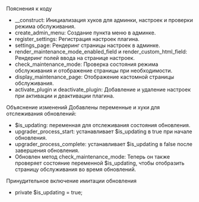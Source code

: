 Пояснения к коду

- \_\_construct: Инициализация хуков для админки, настроек и проверки режима обслуживания.
- create_admin_menu: Создание пункта меню в админке.
- register_settings: Регистрация настроек плагина.
- settings_page: Рендеринг страницы настроек в админке.
- render_maintenance_mode_enabled_field и render_custom_html_field: Рендеринг полей ввода на странице настроек.
- check_maintenance_mode: Проверка состояния режима обслуживания и отображение страницы при необходимости.
- display_maintenance_page: Отображение кастомной страницы обслуживания.
- activate_plugin и deactivate_plugin: Добавление и удаление настроек при активации и деактивации плагина.

Объяснение изменений
Добавлены переменные и хуки для отслеживания обновлений:

- $is_updating: переменная для отслеживания состояния обновления.
- upgrader_process_start: устанавливает $is_updating в true при начале обновления.
- upgrader_process_complete: устанавливает $is_updating в false после завершения обновления.
- Обновлен метод check_maintenance_mode: Теперь он также проверяет состояние переменной $is_updating, чтобы отобразить страницу обслуживания во время обновлений.

Принудительное включение имитации обновления

- private $is_updating = true;
